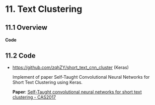 
# 11. Text Clustering


## 11.1 Overview

#### Code





## 11.2 Code

- <https://github.com/zqhZY/short_text_cnn_cluster> (Keras)

    Implement of paper Self-Taught Convolutional Neural Networks for Short Text Clustering using Keras.

    **Paper**: [Self-Taught convolutional neural networks for short text clustering - CAS2017](https://arxiv.org/abs/1701.00185)